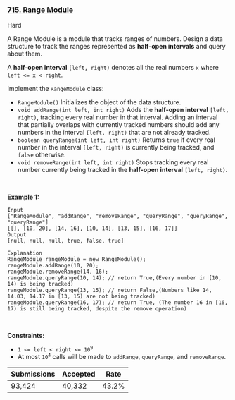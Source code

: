 ### [715. Range Module](https://leetcode.com/problems/range-module/)

Hard

A Range Module is a module that tracks ranges of numbers. Design a data structure to track the ranges represented as __half-open intervals__ and query about them.

A __half-open interval__ `` [left, right) `` denotes all the real numbers `` x `` where `` left <= x < right ``.

Implement the `` RangeModule `` class:

*   `` RangeModule() `` Initializes the object of the data structure.
*   `` void addRange(int left, int right) `` Adds the __half-open interval__ `` [left, right) ``, tracking every real number in that interval. Adding an interval that partially overlaps with currently tracked numbers should add any numbers in the interval `` [left, right) `` that are not already tracked.
*   `` boolean queryRange(int left, int right) `` Returns `` true `` if every real number in the interval `` [left, right) `` is currently being tracked, and `` false `` otherwise.
*   `` void removeRange(int left, int right) `` Stops tracking every real number currently being tracked in the __half-open interval__ `` [left, right) ``.

 

__Example 1:__

```
Input
["RangeModule", "addRange", "removeRange", "queryRange", "queryRange", "queryRange"]
[[], [10, 20], [14, 16], [10, 14], [13, 15], [16, 17]]
Output
[null, null, null, true, false, true]

Explanation
RangeModule rangeModule = new RangeModule();
rangeModule.addRange(10, 20);
rangeModule.removeRange(14, 16);
rangeModule.queryRange(10, 14); // return True,(Every number in [10, 14) is being tracked)
rangeModule.queryRange(13, 15); // return False,(Numbers like 14, 14.03, 14.17 in [13, 15) are not being tracked)
rangeModule.queryRange(16, 17); // return True, (The number 16 in [16, 17) is still being tracked, despite the remove operation)
```

 

__Constraints:__

*   <code>1 <= left < right <= 10<sup>9</sup></code>
*   At most <code>10<sup>4</sup></code> calls will be made to `` addRange ``, `` queryRange ``, and `` removeRange ``.

| Submissions    | Accepted     | Rate   |
| -------------- | ------------ | ------ |
| 93,424 | 40,332 | 43.2% |